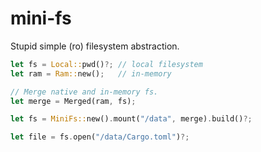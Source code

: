 # mini-fs

Stupid simple (ro) filesystem abstraction.

```rust
let fs = Local::pwd()?; // local filesystem
let ram = Ram::new();   // in-memory

// Merge native and in-memory fs.
let merge = Merged(ram, fs);

let fs = MiniFs::new().mount("/data", merge).build()?;

let file = fs.open("/data/Cargo.toml")?;
```
